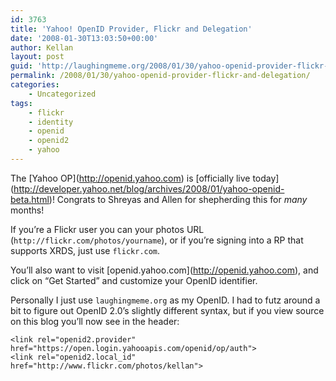 ```yaml
---
id: 3763
title: 'Yahoo! OpenID Provider, Flickr and Delegation'
date: '2008-01-30T13:03:50+00:00'
author: Kellan
layout: post
guid: 'http://laughingmeme.org/2008/01/30/yahoo-openid-provider-flickr-and-delegation/'
permalink: /2008/01/30/yahoo-openid-provider-flickr-and-delegation/
categories:
    - Uncategorized
tags:
    - flickr
    - identity
    - openid
    - openid2
    - yahoo
---
```


The \[Yahoo OP\](http://openid.yahoo.com) is \[officially live today\](http://developer.yahoo.net/blog/archives/2008/01/yahoo-openid-beta.html)! Congrats to Shreyas and Allen for shepherding this for *many* months!

If you’re a Flickr user you can your photos URL (`http://flickr.com/photos/yourname`), or if you’re signing into a RP that supports XRDS, just use `flickr.com`.

You’ll also want to visit \[openid.yahoo.com\](http://openid.yahoo.com), and click on “Get Started” and customize your OpenID identifier.

Personally I just use `laughingmeme.org` as my OpenID. I had to futz around a bit to figure out OpenID 2.0’s slightly different syntax, but if you view source on this blog you’ll now see in the header:

```
<link rel="openid2.provider" href="https://open.login.yahooapis.com/openid/op/auth">
<link rel="openid2.local_id" href="http://www.flickr.com/photos/kellan">

```
